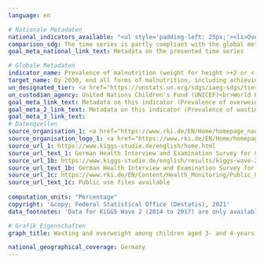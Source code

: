 ```yaml
---
language: en    

# Nationale Metadaten    
national_indicators_available: "<ul style='padding-left: 25px;'><li>Overweight</li> <li> Wasting</li></ul>"    
comparison_sdg: The time series is partly compliant with the global metadata.    
goal_meta_national_link_text: Metadata on the presented time series    

# Globale Metadaten    
indicator_name: Prevalence of malnutrition (weight for height >+2 or <-2 standard deviation from the median of the WHO Child Growth Standards) among children under 5 years of age, by type (wasting and overweight)    
target_name: By 2030, end all forms of malnutrition, including achieving, by 2025, the internationally agreed targets on stunting and wasting in children under 5 years of age, and address the nutritional needs of adolescent girls, pregnant and lactating women and older persons    
un_designated_tier: <a href="https://unstats.un.org/sdgs/iaeg-sdgs/tier-classification/" title="Click here for more information on the UN tier classification."  target="_blank">Tier I</a>    
un_custodian_agency: United Nations Children's Fund (UNICEF)<br>World Health Organization (WHO)    
goal_meta_link_text: Metadata on this indicator (Prevalence of overweight)    
goal_meta_2_link_text: Metadata on this indicator (Prevalence of wasting)    
goal_meta_3_link_text:         
# Datenquellen
source_organisation_1: <a href="https://www.rki.de/EN/Home/homepage_node.html"> Robert Koch Institute </a>
source_organisation_logo_1: <a href="https://www.rki.de/EN/Home/homepage_node.html"><img src="https://g205sdgs.github.io/sdg-indicators/public/OrgImgEn/rki.png" alt="Logo rki" style="height:60px; width:148px"/></a>
source_url_1: https://www.kiggs-studie.de/english/home.html
source_url_text_1: German Health Interview and Examination Survey for Children and Adolescents (KiGGS)
source_url_1b: https://www.kiggs-studie.de/english/results/kiggs-wave-2/journal-of-health-monitoring.html
source_url_text_1b: German Health Interview and Examination Survey for Children and Adolescents (KiGGS) - KiGGS Wave 2
source_url_1c: https://www.rki.de/EN/Content/Health_Monitoring/Public_Use_Files/public_use_file_node.html
source_url_text_1c: Public use files available
    
computation_units: "Percentage"    
copyright: '&copy; Federal Statistical Office (Destatis), 2021'    
data_footnotes: 'Data for KiGGS Wave 2 (2014 to 2017) are only available for 3- and 4-year-olds: published in Schienkiewitz et al (2018) Prävalenz von Untergewicht, Übergewicht und Adipositas bei Kindern und Jugendlichen in Deutschland – Einordnung der Ergebnisse aus KiGGS Welle 2 nach internationalen Referenzsystemen. Journal of Health Monitoring 3(3): 60–74. DOI 10.17886/RKI-GBE-2018-080<br>• To ensure comparability with KiGGS Wave 2, the restriction to the age group for 3- and 4-year-olds was also applied to the KiGGS baseline survey. For the KiGGS baseline survey, the weighting including education was standardized to the sample as of December 31, 2015. There may be deviations from earlier calculations.<br>• A direct comparison with the sustainability indicators is not possible, as these indicators were calculated using a different reference system (according to Kromeyer-Hauschild). There are differences here, which are described in detail in the above-mentioned publication.<br>• The data 2003-2006 are age-standardised prevalences (population status: 31.12.2015).'    

# Grafik Eigenschaften    
graph_title: Wasting and overweight among children aged 3- and 4-years    

national_geographical_coverage: Germany    
---
```


<span></span>